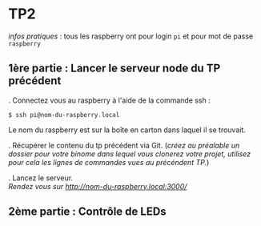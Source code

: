 TP2
===
_infos pratiques_ : tous les raspberry ont pour login `pi` et pour mot de passe `raspberry`

1ère partie : Lancer le serveur node du TP précédent
----------------------------------------------------
. Connectez vous au raspberry à l'aide de la commande ssh :  

```
$ ssh pi@nom-du-raspberry.local
```  
Le nom du raspberry est sur la boîte en carton dans laquel il se trouvait. 

. Récupérer le contenu du tp précédent via Git. (_créez au préalable un dossier pour votre binome dans lequel vous clonerez votre projet, utilisez pour cela les lignes de commandes vues au précéndent TP._)

. Lancez le serveur.  
_Rendez vous sur http://nom-du-raspberry.local:3000/_

2ème partie : Contrôle de LEDs
------------------------------


